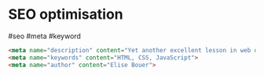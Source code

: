 # SEO optimisation

#seo #meta #keyword

```html
<meta name="description" content="Yet another excellent lesson in web development brought to you by Practicum"> 
<meta name="keywords" content="HTML, CSS, JavaScript"> 
<meta name="author" content="Elise Bouer">
```